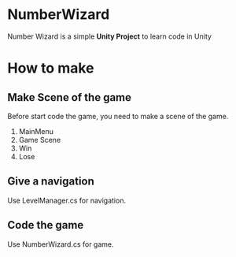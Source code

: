 # NumberWizard
Number Wizard is a simple **Unity Project** to learn code in Unity

# How to make
## Make Scene of the game
Before start code the game, you need to make a scene of the game.
1. MainMenu
2. Game Scene
3. Win
4. Lose

## Give a navigation
Use LevelManager.cs for navigation.

## Code the game
Use NumberWizard.cs for game.
